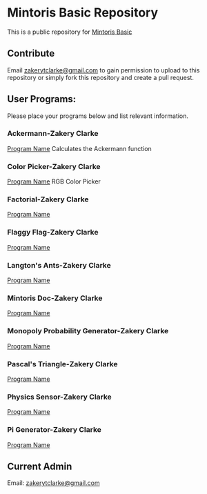 # Mintoris Basic Repository

This is a public repository for  [Mintoris Basic](http://www.mintoris.com)

## Contribute
Email [zakerytclarke@gmail.com](mailto:zakerytclarke@gmail.com) to gain permission to upload to this repository or simply fork this repository and create a pull request.  

## User Programs:
Please place your programs below and list relevant information.  

### Ackermann-Zakery Clarke
[Program Name](https://zakerytclarke.github.io/MintorisBasicPublic/ackermann.bas)
Calculates the Ackermann function

### Color Picker-Zakery Clarke
[Program Name](https://zakerytclarke.github.io/MintorisBasicPublic/colorpicker.bas)
RGB Color Picker

### Factorial-Zakery Clarke
[Program Name](https://zakerytclarke.github.io/MintorisBasicPublic/fizzbuzz.bas)

### Flaggy Flag-Zakery Clarke
[Program Name](https://zakerytclarke.github.io/MintorisBasicPublic/flaggyflag.bas)

### Langton's Ants-Zakery Clarke
[Program Name](https://zakerytclarke.github.io/MintorisBasicPublic/langtonsant.bas)

### Mintoris Doc-Zakery Clarke
[Program Name](https://zakerytclarke.github.io/MintorisBasicPublic/mintorisdoc.bas)

### Monopoly Probability Generator-Zakery Clarke
[Program Name](https://zakerytclarke.github.io/MintorisBasicPublic/monopoly.bas)

### Pascal's Triangle-Zakery Clarke
[Program Name](https://zakerytclarke.github.io/MintorisBasicPublic/pascaltriangle.bas)

### Physics Sensor-Zakery Clarke
[Program Name](https://zakerytclarke.github.io/MintorisBasicPublic/physicssensor.bas)

### Pi Generator-Zakery Clarke
[Program Name](https://zakerytclarke.github.io/MintorisBasicPublic/pi.bas)


## Current Admin
Email: [zakerytclarke@gmail.com](mailto:zakerytclarke@gmail.com)
